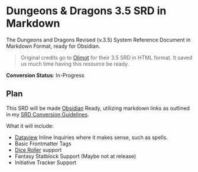 # Dungeons & Dragons 3.5 SRD in Markdown
The Dungeons and Dragons Revised (v.3.5) System Reference Document in Markdown Format, ready for Obsidian.

> Original credits go to [Olimot](https://github.com/olimot/srd-v3.5) for their 3.5 SRD in HTML format. It saved us 
 much time having this resource be ready.

**Conversion Status**: In-Progress

## Plan
This SRD will be made [Obsidian](http://obsidian.md/) Ready, utilizing markdown links as outlined in my [SRD Conversion Guidelines](https://github.com/ObsidianTTRPGProject/ObsidianTTRPGShare/issues/4).

What it will include:
- [Dataview](https://github.com/blacksmithgu/obsidian-dataview) Inline Inquiries where it makes sense, such as spells.
- Basic Frontmatter Tags
- [Dice Roller](https://github.com/valentine195/obsidian-dice-roller) support
- Fantasy Statblock Support (Maybe not at release)
- Initiative Tracker Support
